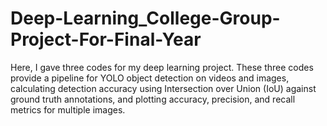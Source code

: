 # Deep-Learning_College-Group-Project-For-Final-Year
Here, I gave three codes for my deep learning project. These three codes provide a pipeline for YOLO object detection on videos and images, calculating detection accuracy using Intersection over Union (IoU) against ground truth annotations, and plotting accuracy, precision, and recall metrics for multiple images.
